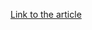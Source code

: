 [Link to the article](https://news.softpedia.com/news/on-chernobyl-s-30th-anniversary-malware-shuts-down-german-nuclear-power-plant-503429.shtml)
